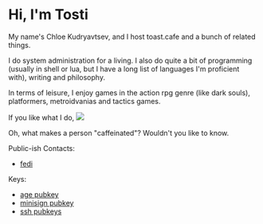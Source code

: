 # Hi, I'm Tosti
My name's Chloe Kudryavtsev, and I host toast.cafe and a bunch of related things.

I do system administration for a living.
I also do quite a bit of programming (usually in shell or lua, but I have a long list of languages I'm proficient with), writing and philosophy.

In terms of leisure, I enjoy games in the action rpg genre (like dark souls), platformers, metroidvanias and tactics games.

If you like what I do, <a href='https://ko-fi.com/cosmictoast'><img src='/img/kofi.png' style='max-height:2em;' /></a>

Oh, what makes a person "caffeinated"? Wouldn't you like to know.

Public-ish Contacts:
* [fedi](https://mk.toast.cafe/@tost)

Keys:
* [age pubkey](/toast.age)
* [minisign pubkey](/toast.minisign)
* [ssh pubkeys](/toast.ssh)
